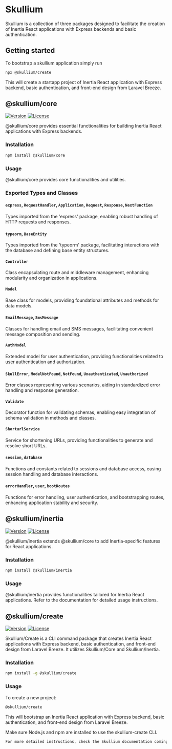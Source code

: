 # Skullium

Skullium is a collection of three packages designed to facilitate the creation of Inertia React applications with Express backends and basic authentication.

## Getting started
To bootstrap a skullium application simply run 
```bash
npx @skullium/create
```

This will create a startapp project of Inertia React application with Express backend, basic authentication, and front-end design from Laravel Breeze.

## @skullium/core

[![Version](https://img.shields.io/npm/v/@skullium/core.svg)](https://www.npmjs.com/package/@skullium/core)
[![License](https://img.shields.io/npm/l/@skullium/core.svg)](https://github.com/@skullium/core/blob/main/LICENSE)

@skullium/core provides essential functionalities for building Inertia React applications with Express backends.

### Installation

```bash
npm install @skullium/core
```

### Usage
@skullium/core provides core functionalities and utilities.

### Exported Types and Classes

#### `express`, `RequestHandler`, `Application`, `Request`, `Response`, `NextFunction`

Types imported from the 'express' package, enabling robust handling of HTTP requests and responses.

#### `typeorm`, `BaseEntity`

Types imported from the 'typeorm' package, facilitating interactions with the database and defining base entity structures.

#### `Controller`

Class encapsulating route and middleware management, enhancing modularity and organization in applications.

#### `Model`

Base class for models, providing foundational attributes and methods for data models.

#### `EmailMessage`, `SmsMessage`

Classes for handling email and SMS messages, facilitating convenient message composition and sending.

#### `AuthModel`

Extended model for user authentication, providing functionalities related to user authentication and authorization.

#### `SkullError`, `ModelNotFound`, `NotFound`, `Unauthenticated`, `Unauthorized`

Error classes representing various scenarios, aiding in standardized error handling and response generation.

#### `Validate`

Decorator function for validating schemas, enabling easy integration of schema validation in methods and classes.

#### `ShorturlService`

Service for shortening URLs, providing functionalities to generate and resolve short URLs.

#### `session`, `database`

Functions and constants related to sessions and database access, easing session handling and database interactions.

#### `errorHandler`, `user`, `bootRoutes`

Functions for error handling, user authentication, and bootstrapping routes, enhancing application stability and security.


## @skullium/inertia
[![Version](https://img.shields.io/npm/v/@skullium/inertia.svg)](https://www.npmjs.com/package/@skullium/inertia)
[![License](https://img.shields.io/npm/l/@skullium/inertia.svg)](https://github.com/@skullium/core/blob/main/LICENSE)

@skullium/inertia extends @skullium/core to add Inertia-specific features for React applications.

### Installation
```bash
npm install @skullium/inertia
```

### Usage
@skullium/inertia provides functionalities tailored for Inertia React applications. Refer to the documentation for detailed usage instructions.

## @skullium/create
[![Version](https://img.shields.io/npm/v/@skullium/create.svg)](https://www.npmjs.com/package/@skullium/create)
[![License](https://img.shields.io/npm/l/@skullium/create.svg)](https://github.com/@skullium/core/blob/main/LICENSE)

Skullium/Create is a CLI command package that creates Inertia React applications with Express backend, basic authentication, and front-end design from Laravel Breeze. It utilizes Skullium/Core and Skullium/Inertia.

### Installation
```bash
npm install -g @skullium/create
```

### Usage
To create a new project:

```bash
@skullium/create
```

This will bootstrap an Inertia React application with Express backend, basic authentication, and front-end design from Laravel Breeze.

Make sure Node.js and npm are installed to use the skullium-create CLI.

```rust
For more detailed instructions, check the Skullium documentation coming soon.
```
